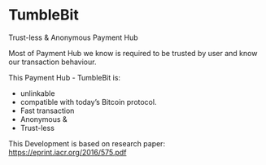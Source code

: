 # TumbleBit
Trust-less &amp; Anonymous Payment Hub

Most of Payment Hub we know is required to be trusted by user and know our transaction behaviour.

This Payment Hub - TumbleBit is:
- unlinkable
- compatible with today’s Bitcoin protocol.
- Fast transaction
- Anonymous &amp;
- Trust-less

This Development is based on research paper: https://eprint.iacr.org/2016/575.pdf

